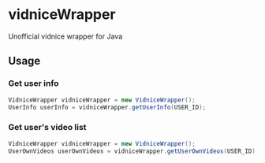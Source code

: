 # vidniceWrapper
Unofficial vidnice wrapper for Java

## Usage

### Get user info

```java
VidniceWrapper vidniceWrapper = new VidniceWrapper();
UserInfo userInfo = vidniceWrapper.getUserInfo(USER_ID);
```

### Get user's video list

```java
VidniceWrapper vidniceWrapper = new VidniceWrapper();
UserOwnVideos userOwnVideos = vidniceWrapper.getUserOwnVideos(USER_ID);
```